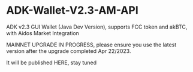# ADK-Wallet-V2.3-AM-API
ADK v2.3 GUI Wallet (Java Dev Version), supports FCC token and akBTC, with Aidos Market Integration


MAINNET UPGRADE IN PROGRESS, please ensure you use the latest version after the upgrade completed Apr 22/2023.

It will be published HERE, stay tuned
